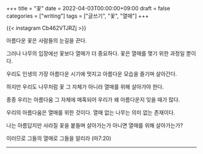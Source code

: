 +++
title = "꽃"
date = 2022-04-03T00:00:00+09:00
draft = false
categories = ["writing"]
tags = ["글쓰기", "꽃", "열매"]
+++

{{< instagram Cb462VTJRZj >}}

아름다운 꽃은 사람들의 눈길을 끈다.

그러나 나무의 입장에선 꽃보다 열매가 더 중요하다.
꽃은 열매를 맺기 위한 과정일 뿐이다.

우리도 인생의 가장 아름다운 시기에 멋지고 아름다운 모습을 즐기며 살아간다.

하지만 우리도 나무처럼 꽃 그 자체가 아니라 열매를 위해 살아가야 한다.

종종 우리는 아름다움 그 자체에 매혹되어 우리가 왜 아름다운지 잊을 때가 많다.

우리의 아름다움은 열매를 위한 것이다.
열매 없는 나무는 의미 없는 존재이다.

나는 아름답지만 사라질 꽃을 붙들며 살아가는가 아니면 열매를 위해 살아가는가?

이러므로 그들의 열매로 그들을 알리라 (마7:20)

---
